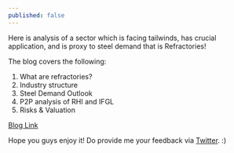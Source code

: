 ```yaml
---
published: false
---
```


Here is analysis of a sector which is facing tailwinds, has crucial application, and is proxy to steel demand that is Refractories!

The blog covers the following:
1.	What are refractories?
2.	Industry structure
3.	Steel Demand Outlook
4.	P2P analysis of RHI and IFGL
5.	Risks & Valuation

[Blog Link](https://soic.in/blog-description/refractories)

Hope you guys enjoy it! Do provide me your feedback via [Twitter](https://twitter.com/badola_arjun). :)
